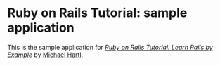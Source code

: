 # Ruby on Rails Tutorial: sample application 
 
This is the sample application for 
[*Ruby on Rails Tutorial: Learn Rails by 
Example*](http://railstutorial.org/) 
by [Michael Hartl](http://michaelhartl.com/).
